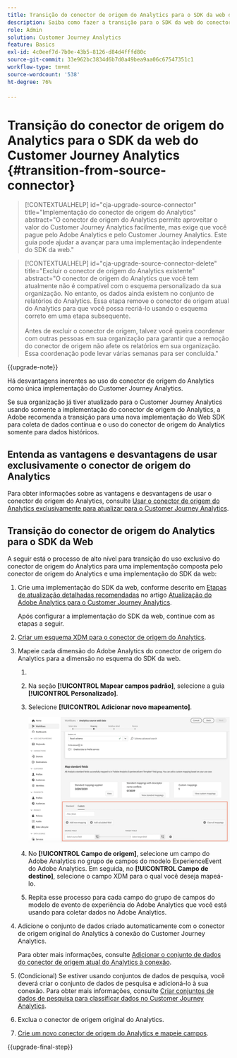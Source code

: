 ```yaml
---
title: Transição do conector de origem do Analytics para o SDK da web do Customer Journey Analytics
description: Saiba como fazer a transição para o SDK da web do conector de origem do Analytics ao atualizar para o Customer Journey Analytics
role: Admin
solution: Customer Journey Analytics
feature: Basics
exl-id: 4c0eef7d-7b0e-43b5-8126-d84d4fffd80c
source-git-commit: 33e962bc3834d6b7d0a49bea9aa06c67547351c1
workflow-type: tm+mt
source-wordcount: '538'
ht-degree: 76%

---
```


# Transição do conector de origem do Analytics para o SDK da web do Customer Journey Analytics {#transition-from-source-connector}

<!-- markdownlint-disable MD034 -->

>[!CONTEXTUALHELP]
>id="cja-upgrade-source-connector"
>title="Implementação do conector de origem do Analytics"
>abstract="O conector de origem do Analytics permite aproveitar o valor do Customer Journey Analytics facilmente, mas exige que você pague pelo Adobe Analytics e pelo Customer Journey Analytics. Este guia pode ajudar a avançar para uma implementação independente do SDK da web."

<!-- markdownlint-enable MD034 -->

<!-- markdownlint-disable MD034 -->

>[!CONTEXTUALHELP]
>id="cja-upgrade-source-connector-delete"
>title="Excluir o conector de origem do Analytics existente"
>abstract="O conector de origem do Analytics que você tem atualmente não é compatível com o esquema personalizado da sua organização. No entanto, os dados ainda existem no conjunto de relatórios do Analytics. Essa etapa remove o conector de origem atual do Analytics para que você possa recriá-lo usando o esquema correto em uma etapa subsequente.<br><br>Antes de excluir o conector de origem, talvez você queira coordenar com outras pessoas em sua organização para garantir que a remoção do conector de origem não afete os relatórios em sua organização. Essa coordenação pode levar várias semanas para ser concluída."

<!-- markdownlint-enable MD034 -->

{{upgrade-note}}

Há desvantagens inerentes ao uso do conector de origem do Analytics como única implementação do Customer Journey Analytics.

Se sua organização já tiver atualizado para o Customer Journey Analytics usando somente a implementação do conector de origem do Analytics, a Adobe recomenda a transição para uma nova implementação do Web SDK para coleta de dados contínua e o uso do conector de origem do Analytics somente para dados históricos.

## Entenda as vantagens e desvantagens de usar exclusivamente o conector de origem do Analytics

Para obter informações sobre as vantagens e desvantagens de usar o conector de origem do Analytics, consulte [Usar o conector de origem do Analytics exclusivamente para atualizar para o Customer Journey Analytics](/help/getting-started/cja-upgrade/cja-upgrade-alternative-source-connector.md).

## Transição do conector de origem do Analytics para o SDK da Web

A seguir está o processo de alto nível para transição do uso exclusivo do conector de origem do Analytics para uma implementação composta pelo conector de origem do Analytics e uma implementação do SDK da web:

1. Crie uma implementação do SDK da web, conforme descrito em [Etapas de atualização detalhadas recomendadas](/help/getting-started/cja-upgrade/cja-upgrade-recommendations.md#detailed-recommended-upgrade-steps) no artigo [Atualização do Adobe Analytics para o Customer Journey Analytics](/help/getting-started/cja-upgrade/cja-upgrade-recommendations.md).

   Após configurar a implementação do SDK da web, continue com as etapas a seguir.

1. [Criar um esquema XDM para o conector de origem do Analytics](/help/getting-started/cja-upgrade/cja-upgrade-source-connector-schema.md).

1. Mapeie cada dimensão do Adobe Analytics do conector de origem do Analytics para a dimensão no esquema do SDK da web.

   1. 
      <!-- how do you get here -->

   1. Na seção **[!UICONTROL Mapear campos padrão]**, selecione a guia **[!UICONTROL Personalizado]**.

   1. Selecione **[!UICONTROL Adicionar novo mapeamento]**.

      ![mapear campos de esquema](assets/schema-mapping.png)

   1. No **[!UICONTROL Campo de origem]**, selecione um campo do Adobe Analytics no grupo de campos do modelo ExperienceEvent do Adobe Analytics. Em seguida, no **[!UICONTROL Campo de destino]**, selecione o campo XDM para o qual você deseja mapeá-lo.

   1. Repita esse processo para cada campo do grupo de campos do modelo de evento de experiência do Adobe Analytics que você está usando para coletar dados no Adobe Analytics.

1. Adicione o conjunto de dados criado automaticamente com o conector de origem original do Analytics à conexão do Customer Journey Analytics.

   Para obter mais informações, consulte [Adicionar o conjunto de dados do conector de origem atual do Analytics à conexão](/help/getting-started/cja-upgrade/cja-upgrade-source-connector-dataset.md).

1. (Condicional) Se estiver usando conjuntos de dados de pesquisa, você deverá criar o conjunto de dados de pesquisa e adicioná-lo à sua conexão. Para obter mais informações, consulte [Criar conjuntos de dados de pesquisa para classificar dados no Customer Journey Analytics](/help/getting-started/cja-upgrade/cja-upgrade-dataset-lookup.md).

1. Exclua o conector de origem original do Analytics. <!-- need to add steps somewhere about how to do this -->

1. [Crie um novo conector de origem do Analytics e mapeie campos](/help/getting-started/cja-upgrade/cja-upgrade-source-connector.md).

{{upgrade-final-step}}
